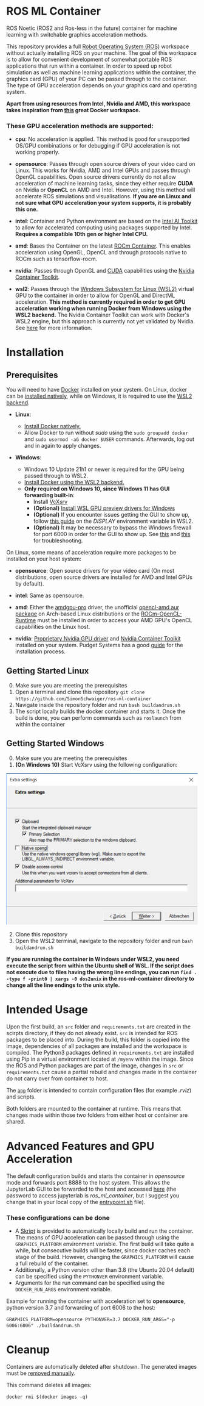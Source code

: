 # ROS ML Container
ROS Noetic (ROS2 and Ros-less in the future) container for machine learning with switchable graphics acceleration methods. 

This repository provides a full [Robot Operating System (ROS)](https://www.ros.org/) workspace without actually installing ROS on your machine. The goal of this workspace is to allow for convenient development of somewhat portable ROS applications that run within a container. In order to speed up robot simulation as well as machine learning applications within the container, the graphics card (GPU) of your PC can be passed through to the container. The type of GPU acceleration depends on your graphics card and operating system.

__Apart from using resources from Intel, Nvidia and AMD, this workspace takes inspiration from [this](https://github.com/TW-Robotics/Docker-ROS) great Docker workspace.__

### These GPU acceleration methods are supported:

- __cpu__: No acceleration is applied. This method is good for unsupported OS/GPU combinations or for debugging if GPU acceleration is not working properly.

- __opensource__: Passes through open source drivers of your video card on Linux. This works for Nvidia, AMD and Intel GPUs and passes through OpenGL capabilities. Open source drivers currently do not allow acceleration of machine learning tasks, since they either require __CUDA__ on Nvidia or __OpenCL__ on AMD and Intel. However, using this method will accelerate ROS simulations and visualisations. __If you are on Linux and not sure what GPU acceleration your system supports, it is probably this one.__

- __intel__: Container and Python environment are based on the [Intel AI Toolkit](https://www.intel.com/content/www/us/en/developer/tools/oneapi/ai-analytics-toolkit.html) to allow for accelerated computing using packages supported by Intel. __Requires a compatible 10th gen or higher Intel CPU.__

- __amd__: Bases the Container on the latest [ROCm Container](https://rocmdocs.amd.com/en/latest/ROCm_Virtualization_Containers/ROCm-Virtualization-&-Containers.html). This enables acceleration using OpenGL, OpenCL and through protocols native to ROCm such as tensorflow-rocm.

- __nvidia__: Passes through OpenGL and [CUDA](https://developer.nvidia.com/cuda-downloads) capabilities using the [Nvidia Container Toolkit](https://docs.nvidia.com/datacenter/cloud-native/container-toolkit/install-guide.html).

- __wsl2__: Passes through the [Windows Subsystem for Linux (WSL2)](https://docs.microsoft.com/en-us/windows/wsl/about) virtual GPU to the container in order to allow for OpenGL and DirectML acceleration. __This method is currently required in order to get GPU acceleration working when running Docker from Windows using the WSL2 backend.__ The Nvidia Container Toolkit can work with Docker's WSL2 engine, but this approach is currently not yet validated by Nvidia. See [here](https://docs.nvidia.com/cuda/wsl-user-guide/index.html#installing-insider-preview-builds) for more information.

# Installation

## Prerequisites

You will need to have [Docker](https://www.docker.com/) installed on your system. On Linux, docker can be [installed natively](https://docs.docker.com/engine/install/ubuntu/), while on Windows, it is required to use the [WSL2 backend](https://docs.docker.com/desktop/windows/install/). 

- __Linux__:
  * [Install Docker natively.](https://docs.docker.com/engine/install/ubuntu/)
  * Allow Docker to run without _sudo_ using the `sudo groupadd docker` and `sudo usermod -aG docker $USER` commands. Afterwards, log out and in again to apply changes.

- __Windows__:
  * Windows 10 Update 21h1 or newer is required for the GPU being passed through to WSL2.
  * [Install Docker using the WSL2 backend.](https://docs.docker.com/desktop/windows/install/)
  * __Only required on Windows 10, since Windows 11 has GUI forwarding built-in__:
    - Install [VcXsrv](https://sourceforge.net/projects/vcxsrv/)
    - **(Optional)** [Install WSL GPU preview drivers for Windows](https://docs.microsoft.com/en-us/windows/wsl/tutorials/gui-apps)
    - **(Optional)** If you encounter issues getting the GUI to show up, follow [this guide](https://github.com/microsoft/WSL/issues/4106#issuecomment-876470388) on the *DISPLAY* environment variable in WSL2.
    - **(Optional)** It may be necessary to bypass the Windows firewall for port 6000 in order for the GUI to show up. See [this](https://stackoverflow.com/questions/61860208/wsl-2-run-graphical-linux-desktop-applications-from-windows-10-bash-shell-erro) and [this](https://github.com/cascadium/wsl-windows-toolbar-launcher/blob/master/README.md#troubleshooting) for troubleshooting.

On Linux, some means of acceleration require more packages to be installed on your host system:

- __opensource__: Open source drivers for your video card (On most distributions, open source drivers are installed for AMD and Intel GPUs by default).

- __intel__: Same as opensource.

- __amd__: Either the [amdgpu-pro](https://www.amd.com/en/support/kb/release-notes/rn-amdgpu-unified-linux-21-10) driver, the unofficial [opencl-amd aur package](https://aur.archlinux.org/packages/opencl-amd/) on Arch-based Linux distributions or the [ROCm-OpenCL-Runtime](https://github.com/RadeonOpenCompute/ROCm-OpenCL-Runtime) must be installed in order to access your AMD GPU's OpenCL capabilities on the Linux host.

- __nvidia__: [Proprietary Nvidia GPU driver](https://www.nvidia.com/de-de/drivers/unix/) and [Nvidia Container Toolkit](https://docs.nvidia.com/datacenter/cloud-native/container-toolkit/install-guide.html) installed on your system. Pudget Systems has a good [guide](https://www.pugetsystems.com/labs/hpc/Workstation-Setup-for-Docker-with-the-New-NVIDIA-Container-Toolkit-nvidia-docker2-is-deprecated-1568/) for the installation process. 


## Getting Started Linux

0. Make sure you are meeting the prerequisites
1. Open a terminal and clone this repository `git clone https://github.com/SimonSchwaiger/ros-ml-container`
2. Navigate inside the repository folder and run `bash buildandrun.sh`
3. The script locally builds the docker container and starts it. Once the build is done, you can perform commands such as `roslaunch` from within the container

## Getting Started Windows

0. Make sure you are meeting the prerequisites
1. **(On Windows 10)** Start VcXsrv using the following configuration:

<img src="./misc/XmingConfig.png" alt="Xming Configuration" style="max-width: 622" />
 
2. Clone this repository
3. Open the WSL2 terminal, navigate to the repository folder and run `bash buildandrun.sh`

__If you are running the container in Windows under WSL2, you need execute the script from within the Ubuntu shell of WSL. If the script does not execute due to files having the wrong line endings, you can run `find . -type f -print0 | xargs -0 dos2unix` in the ros-ml-container directory to change all the line endings to the unix style.__

# Intended Usage

Upon the first build, an `src` folder and `requirements.txt` are created in the scirpts directory, if they do not already exist. `src` is intended for ROS packages to be placed into. During the build, this folder is copied into the image, dependencies of all packages are installed and the workspace is compiled. The Python3 packages defined in `requirements.txt` are installed using Pip in a virtual environment located at `/myenv` within the image. Since the ROS and Python packages are part of the image, changes in `src` or `requirements.txt` cause a partial rebuild and changes made in the container do not carry over from container to host.

The [`app`](./app) folder is intended to contain configuration files (for example *.rviz*) and scripts. 

Both folders are mounted to the container at runtime. This means that changes made within those two folders from either host or container are shared.

# Advanced Features and GPU Acceleration

The default configuration builds and starts the container in *opensource* mode and forwards port 8888 to the host system. This allows the JupyterLab GUI to be forwarded to the host and accessed [here](127.0.0.1:8888) (the password to access jupyterlab is *ros_ml_container*, but I suggest you change that in your local copy of the [entrypoint.sh](./entrypoint.sh) file).

### These configurations can be done

* A [Skript](./buildandrun.sh) is provided to automatically locally build and run the container. The means of GPU acceleration can be passed through using the `GRAPHICS_PLATFORM` environment variable. The first build will take quite a while, but consecutive builds will be faster, since docker caches each stage of the build. However, changing the `GRAPHICS_PLATFORM` will cause a full rebuild of the container.
* Additionally, a Python version other than 3.8 (the Ubuntu 20.04 default) can be specified using the `PYTHONVER` environment variable. 
* Arguments for the run command can be specified using the `DOCKER_RUN_ARGS` environment variable.


Example for running the container with acceleration set to __opensource__, python version 3.7 and forwarding of port 6006 to the host:

```
GRAPHICS_PLATFORM=opensource PYTHONVER=3.7 DOCKER_RUN_ARGS="-p 6006:6006" ./buildandrun.sh
```

# Cleanup

Containers are automatically deleted after shutdown. The generated images must be [removed manually](https://docs.docker.com/engine/reference/commandline/rmi/).

This command deletes all images:

```
docker rmi $(docker images -q)
```